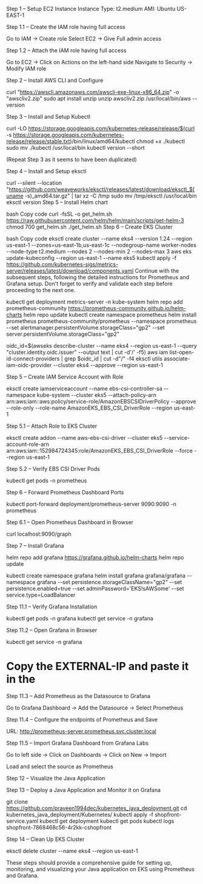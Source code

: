Step 1 – Setup EC2 Instance
Instance Type: t2.medium
AMI: Ubuntu US-EAST-1

Step 1.1 – Create the IAM role having full access

Go to IAM -> Create role
Select EC2 -> Give Full admin access

Step 1.2 – Attach the IAM role having full access

Go to EC2 -> Click on Actions on the left-hand side
Navigate to Security -> Modify IAM role

Step 2 – Install AWS CLI and Configure

curl "https://awscli.amazonaws.com/awscli-exe-linux-x86_64.zip" -o "awscliv2.zip"
sudo apt install unzip
unzip awscliv2.zip
/usr/local/bin/aws --version

Step 3 – Install and Setup Kubectl

curl -LO https://storage.googleapis.com/kubernetes-release/release/$(curl -s https://storage.googleapis.com/kubernetes-release/release/stable.txt)/bin/linux/amd64/kubectl
chmod +x ./kubectl
sudo mv ./kubectl /usr/local/bin
kubectl version --short

(Repeat Step 3 as it seems to have been duplicated)

Step 4 – Install and Setup eksctl


curl --silent --location "https://github.com/weaveworks/eksctl/releases/latest/download/eksctl_$(uname -s)_amd64.tar.gz" | tar xz -C /tmp
sudo mv /tmp/eksctl /usr/local/bin
eksctl version
Step 5 – Install Helm chart

bash
Copy code
curl -fsSL -o get_helm.sh https://raw.githubusercontent.com/helm/helm/main/scripts/get-helm-3
chmod 700 get_helm.sh
./get_helm.sh
Step 6 – Create EKS Cluster

bash
Copy code
eksctl create cluster --name eks4 --version 1.24 --region us-east-1 --zones=us-east-1b,us-east-1c --nodegroup-name worker-nodes --node-type t2.medium --nodes 2 --nodes-min 2 --nodes-max 3
aws eks update-kubeconfig --region us-east-1 --name eks5
kubectl apply -f https://github.com/kubernetes-sigs/metrics-server/releases/latest/download/components.yaml
Continue with the subsequent steps, following the detailed instructions for Prometheus and Grafana setup. Don't forget to verify and validate each step before proceeding to the next one.

kubectl get deployment metrics-server -n kube-system
helm repo add prometheus-community https://prometheus-community.github.io/helm-charts
helm repo update
kubectl create namespace prometheus
helm install prometheus prometheus-community/prometheus --namespace prometheus --set alertmanager.persistentVolume.storageClass="gp2" --set server.persistentVolume.storageClass="gp2"


oidc_id=$(awseks describe-cluster --name eks4 --region us-east-1 --query "cluster.identity.oidc.issuer" --output text | cut -d'/' -f5)
aws iam list-open-id-connect-providers | grep $oidc_id | cut -d"/" -f4
eksctl utils associate-iam-oidc-provider --cluster eks4 --approve --region us-east-1


Step 5 – Create IAM Service Account with Role

eksctl create iamserviceaccount --name ebs-csi-controller-sa --namespace kube-system --cluster eks5 --attach-policy-arn arn:aws:iam::aws:policy/service-role/AmazonEBSCSIDriverPolicy --approve --role-only --role-name AmazonEKS_EBS_CSI_DriverRole --region us-east-1

Step 5.1 – Attach Role to EKS Cluster

eksctl create addon --name aws-ebs-csi-driver --cluster eks5 --service-account-role-arn arn:aws:iam::152984724345:role/AmazonEKS_EBS_CSI_DriverRole --force --region us-east-1


Step 5.2 – Verify EBS CSI Driver Pods

kubectl get pods -n prometheus

Step 6 – Forward Prometheus Dashboard Ports

kubectl port-forward deployment/prometheus-server 9090:9090 -n prometheus

Step 6.1 – Open Prometheus Dashboard in Browser

curl localhost:9090/graph

Step 7 – Install Grafana

helm repo add grafana https://grafana.github.io/helm-charts
helm repo update

kubectl create namespace grafana
helm install grafana grafana/grafana --namespace grafana --set persistence.storageClassName="gp2" --set persistence.enabled=true --set adminPassword='EKS!sAWSome' --set service.type=LoadBalancer

Step 11.1 – Verify Grafana Installation

kubectl get pods -n grafana
kubectl get service -n grafana

Step 11.2 – Open Grafana in Browser

kubectl get service -n grafana

# Copy the EXTERNAL-IP and paste it in the 

Step 11.3 – Add Prometheus as the Datasource to Grafana

Go to Grafana Dashboard -> Add the Datasource -> Select Prometheus

Step 11.4 – Configure the endpoints of Prometheus and Save

URL: http://prometheus-server.prometheus.svc.cluster.local

Step 11.5 – Import Grafana Dashboard from Grafana Labs

Go to left side -> Click on Dashboards -> Click on New -> Import

Load and select the source as Prometheus

Step 12 – Visualize the Java Application

Step 13 – Deploy a Java Application and Monitor it on Grafana

git clone https://github.com/praveen1994dec/kubernetes_java_deployment.git
cd kubernetes_java_deployment/Kubernetes/
kubectl apply -f shopfront-service.yaml
kubectl get deployment
kubectl get pods
kubectl logs shopfront-7868468c56-4r2kk-cshopfront

Step 14 – Clean Up EKS Cluster

eksctl delete cluster --name eks4 --region us-east-1

These steps should provide a comprehensive guide for setting up, monitoring, and visualizing your Java application on EKS using Prometheus and Grafana.
